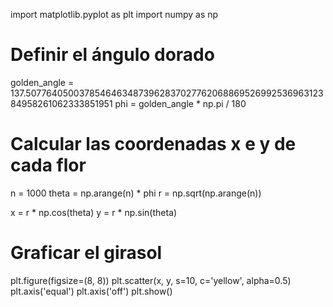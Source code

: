 import matplotlib.pyplot as plt
import numpy as np

# Definir el ángulo dorado
golden_angle = 137.5077640500378546463487396283702776206886952699253696312384958261062333851951
phi = golden_angle * np.pi / 180

# Calcular las coordenadas x e y de cada flor
n = 1000
theta = np.arange(n) * phi
r = np.sqrt(np.arange(n))

x = r * np.cos(theta)
y = r * np.sin(theta)

# Graficar el girasol
plt.figure(figsize=(8, 8))
plt.scatter(x, y, s=10, c='yellow', alpha=0.5)
plt.axis('equal')
plt.axis('off')
plt.show()
